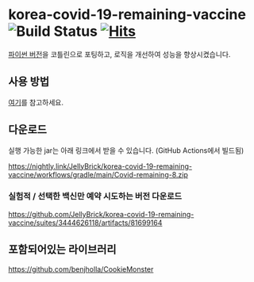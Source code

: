 # korea-covid-19-remaining-vaccine ![Build Status](https://github.com/JellyBrick/korea-covid-19-remaining-vaccine/workflows/Java%20CI/badge.svg) [![Hits](https://hits.seeyoufarm.com/api/count/incr/badge.svg?url=https%3A%2F%2Fgithub.com%2FJellyBrick%2Fkorea-covid-19-remaining-vaccine&count_bg=%2379C83D&title_bg=%23555555&icon=&icon_color=%23E7E7E7&title=hits&edge_flat=true)](https://hits.seeyoufarm.com) 

[파이썬 버전](https://github.com/SJang1/korea-covid-19-remaining-vaccine-macro)을 코틀린으로 포팅하고, 로직을 개선하여 성능을 향상시켰습니다.

## 사용 방법

[여기](https://github.com/SJang1/korea-covid-19-remaining-vaccine-macro#%EC%9D%B4%EC%9A%A9%EB%B0%A9%EB%B2%95)를 참고하세요.

## 다운로드

실행 가능한 jar는 아래 링크에서 받을 수 있습니다. (GitHub Actions에서 빌드됨)

https://nightly.link/JellyBrick/korea-covid-19-remaining-vaccine/workflows/gradle/main/Covid-remaining-8.zip

### 실험적 / 선택한 백신만 예약 시도하는 버전 다운로드

https://github.com/JellyBrick/korea-covid-19-remaining-vaccine/suites/3444626118/artifacts/81699164


## 포함되어있는 라이브러리

https://github.com/benjholla/CookieMonster
